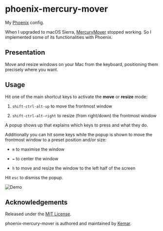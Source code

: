# phoenix-mercury-mover

My [Phoenix](https://github.com/kasper/phoenix/) config.

When I upgraded to macOS Sierra, [MercuryMover](http://www.heliumfoot.com/mercurymover/) stopped working. So I implemented some of its functionalities with Phoenix.

## Presentation

Move and resize windows on your Mac from the keyboard, positioning them precisely where you want.

## Usage

Hit one of the main shortcut keys to activate the **move** or **resize** mode:

1. `shift-ctrl-alt-up` to move the frontmost window

2. `shift-ctrl-alt-right` to resize (from right/down) the frontmost window

A popup shows up that explains which keys to press and what they do.

Additionally you can hit some keys while the popup is shown to move the frontmost window to a preset position and/or size:

- `m` to maximise the window

- `=` to center the window

- `h` to move and resize the window to the left half of the screen

Hit `esc` to dismiss the popup.

![Demo](demo.gif)

## Acknowledgements

Released under the [MIT License](http://opensource.org/licenses/mit-license).

phoenix-mercury-mover is authored and maintained by [Kemar](https://marcarea.com).
